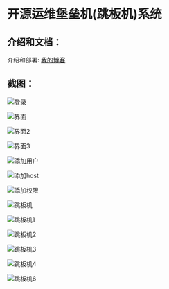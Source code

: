开源运维堡垒机(跳板机)系统
==============================

介绍和文档：
--------------
介绍和部署: [我的博客](http://laoguang.blog.51cto.com/6013350/1540080)


截图：
-------------
![登录](https://github.com/ibuler/static/blob/master/jumpserver/1.png)

![界面](https://github.com/ibuler/static/blob/master/jumpserver/web1.png)

![界面2](https://github.com/ibuler/static/blob/master/jumpserver/web2.png)

![界面3](https://github.com/ibuler/static/blob/master/jumpserver/web3.png)

![添加用户](https://github.com/ibuler/static/blob/master/jumpserver/2.png)

![添加host](https://github.com/ibuler/static/blob/master/jumpserver/add_host.png)

![添加权限](https://github.com/ibuler/static/blob/master/jumpserver/addperm.png)

![跳板机](https://github.com/ibuler/static/blob/master/jumpserver/view1.png)

![跳板机1](https://github.com/ibuler/static/blob/master/jumpserver/view2.png)

![跳板机2](https://github.com/ibuler/static/blob/master/jumpserver/view3.png)

![跳板机3](https://github.com/ibuler/static/blob/master/jumpserver/view4.png)

![跳板机4](https://github.com/ibuler/static/blob/master/jumpserver/view5.png)

![跳板机6](https://github.com/ibuler/static/blob/master/jumpserver/view6.png)

